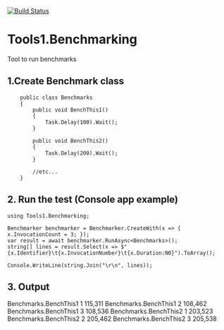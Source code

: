 [![Build Status](https://dev.azure.com/2code-it/pub/_apis/build/status%2F2code-it.Tools1.Benchmarking?branchName=develop "dev-pack")](https://dev.azure.com/2code-it/pub/_build/latest?definitionId=4&branchName=develop)

# Tools1.Benchmarking
Tool to run benchmarks 

## 1.Create Benchmark class
```
	public class Benchmarks
	{
		public void BenchThis1()
		{
			Task.Delay(100).Wait();
		}

		public void BenchThis2()
		{
			Task.Delay(200).Wait();
		}

		//etc...
	}
```
## 2. Run the test (Console app example)

```
using Tools1.Benchmarking;

Benchmarker benchmarker = Benchmarker.CreateWith(x => { x.InvocationCount = 3; });
var result = await benchmarker.RunAsync<Benchmarks>();
string[] lines = result.Select(x => $"{x.Identifier}\t{x.InvocationNumber}\t{x.Duration:N0}").ToArray();

Console.WriteLine(string.Join("\r\n", lines));

```

## 3. Output
Benchmarks.BenchThis1	1	115,311 
Benchmarks.BenchThis1	2	108,462 
Benchmarks.BenchThis1	3	108,536 
Benchmarks.BenchThis2	1	203,523 
Benchmarks.BenchThis2	2	205,462 
Benchmarks.BenchThis2	3	205,538 
